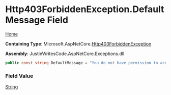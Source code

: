 # Http403ForbiddenException\.DefaultMessage Field

[Home](../../../README.md)

**Containing Type**: Microsoft\.AspNetCore\.[Http403ForbiddenException](../README.md)

**Assembly**: JustinWritesCode\.AspNetCore\.Exceptions\.dll

```csharp
public const string DefaultMessage = "You do not have permission to access this resource."
```

### Field Value

[String](https://docs.microsoft.com/en-us/dotnet/api/system.string)

